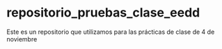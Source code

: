 # repositorio_pruebas_clase_eedd
Este es un repositorio que utilizamos para las prácticas de clase de 4 de noviembre
